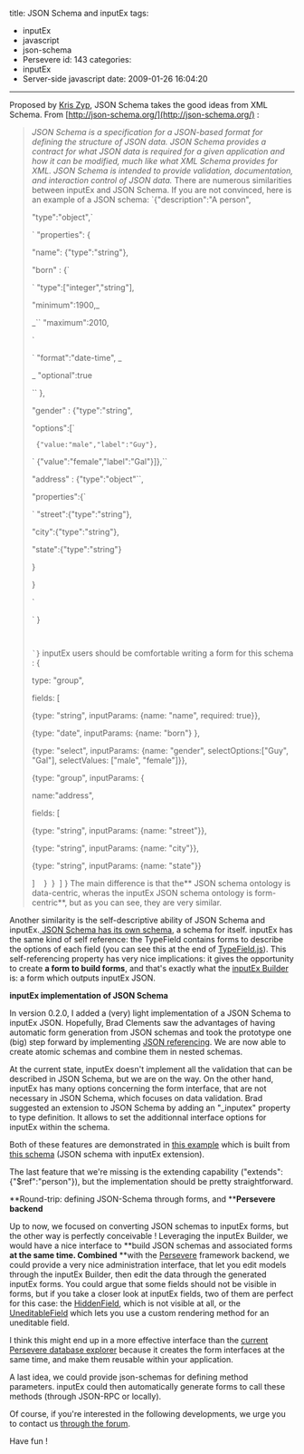 title: JSON Schema and inputEx
tags:
  - inputEx
  - javascript
  - json-schema
  - Persevere
id: 143
categories:
  - inputEx
  - Server-side javascript
date: 2009-01-26 16:04:20
---

Proposed by [Kris Zyp](http://www.sitepen.com/blog/author/kzyp/), JSON Schema takes the good ideas from XML Schema. From [http://json-schema.org/](http://json-schema.org/) :
> _JSON Schema is a specification for a JSON-based format for defining the structure of JSON data. JSON Schema provides a contract for what JSON data is required for a given application and how it can be modified, much like what XML Schema provides for XML. JSON Schema is intended to provide validation, documentation, and interaction control of JSON data._
There are numerous similarities between inputEx and JSON Schema. If you are not convinced, here is an example of a JSON schema:
> `{"description":"A person",> 
> "type":"object",`> 
> 
> ` "properties": {> 
> "name": {"type":"string"},> 
> "born" : {`> 
> 
> ` "type":["integer","string"],> 
> "minimum":1900,_> 
> _`` "maximum":2010,> 
> `> 
> 
> ` "format":"date-time", _> 
> _ "optional":true> 
> `` },> 
> "gender" : {"type":"string",> 
> "options":[`> 
> 
> ` {"value:"male","label":"Guy"},`> 
> 
> ` {"value":"female","label":"Gal"}]},``> 
> "address" : {"type":"object"``,> 
> "properties":{`> 
> 
> ` "street":{"type":"string"},> 
> "city":{"type":"string"},> 
> "state":{"type":"string"}> 
> }> 
> }> 
> `> 
> 
> ` }<code>> 
> `}</code>
inputEx users should be comfortable writing a form for this schema :
> {> 
> 
> type: "group",> 
> 
> fields: [> 
> 
> {type: "string", inputParams: {name: "name", required: true}},> 
> 
> {type: "date", inputParams: {name: "born"} },> 
> 
> {type: "select", inputParams: {name: "gender", selectOptions:["Guy", "Gal"], selectValues: ["male", "female"]}},> 
> 
> {type: "group", inputParams: {> 
> 
> name:"address",> 
> 
> fields: [> 
> 
> {type: "string", inputParams: {name: "street"}},> 
> 
> {type: "string", inputParams: {name: "city"}},> 
> 
> {type: "string", inputParams: {name: "state"}}> 
> 
> ]    }  }  ] }
The main difference is that the** JSON schema ontology is data-centric, wheras the inputEx JSON schema ontology is form-centric**, but as you can see, they are very similar.

Another similarity is the self-descriptive ability of JSON Schema and inputEx.[ JSON Schema has its own schema](http://code.google.com/p/jsonschema/downloads/detail?name=schemaForSchema.json&amp;can752&amp;q=), a schema for itself. inputEx has the same kind of self reference: the TypeField contains forms to describe the options of each field (you can see this at the end of [TypeField.js](http://javascript.neyric.com/inputex/doc/js_docs_out/TypeField.js.html)). This self-referencing property has very nice implications: it gives the opportunity to create **a form to build forms**, and that's exactly what the [inputEx Builder](http://javascript.neyric.com/inputex/inputExBuilder/inputExBuilder.html) is: a form which outputs inputEx JSON.

**inputEx implementation of JSON Schema**

In version 0.2.0, I added a (very) light implementation of a JSON Schema to inputEx JSON. Hopefully, Brad Clements saw the advantages of having automatic form generation from JSON schemas and took the prototype one (big) step forward by implementing [JSON referencing](http://www.json.com/2007/10/19/json-referencing-proposal-and-library/). We are now able to create atomic schemas and combine them in nested schemas.

At the current state, inputEx doesn't implement all the validation that can be described in JSON Schema, but we are on the way. On the other hand, inputEx has many options concerning the form interface, that are not necessary in JSON Schema, which focuses on data validation. Brad suggested an extension to JSON Schema by adding an "_inputex" property to type definition. It allows to set the additionnal interface options for inputEx within the schema.

Both of these features are demonstrated in [this example](http://javascript.neyric.com/inputex/examples/json-schema2.html) which is built from [this schema](http://javascript.neyric.com/inputex/examples/base-schema.js) (JSON schema with inputEx extension).

The last feature that we're missing is the extending capability ("extends":{"$ref":"person"}), but the implementation should be pretty straightforward.

**Round-trip: defining JSON-Schema through forms, and ****Persevere backend**

Up to now, we focused on converting JSON schemas to inputEx forms, but the other way is perfectly conceivable ! Leveraging the inputEx Builder, we would have a nice interface to **build JSON schemas and associated forms ****at the same time**. Combined** **with the [Persevere](http://www.persvr.org/) framework backend, we could provide a very nice administration interface, that let you edit models through the inputEx Builder, then edit the data through the generated inputEx forms. You could argue that some fields should not be visible in forms, but if you take a closer look at inputEx fields, two of them are perfect for this case: the [HiddenField](http://javascript.neyric.com/inputex/examples/hidden_field.html), which is not visible at all, or the [UneditableField](http://javascript.neyric.com/inputex/examples/uneditable_field.html) which lets you use a custom rendering method for an uneditable field.

I think this might end up in a more effective interface than the [current Persevere database explorer](http://www.persvr.org/explorer.html) because it creates the form interfaces at the same time, and make them reusable within your application.

A last idea, we could provide json-schemas for defining method parameters. inputEx could then automatically generate forms to call these methods (through JSON-RPC or locally).

Of course, if you're interested in the following developments, we urge you to contact us [through the forum](http://groups.google.com/group/inputex/).

Have fun !